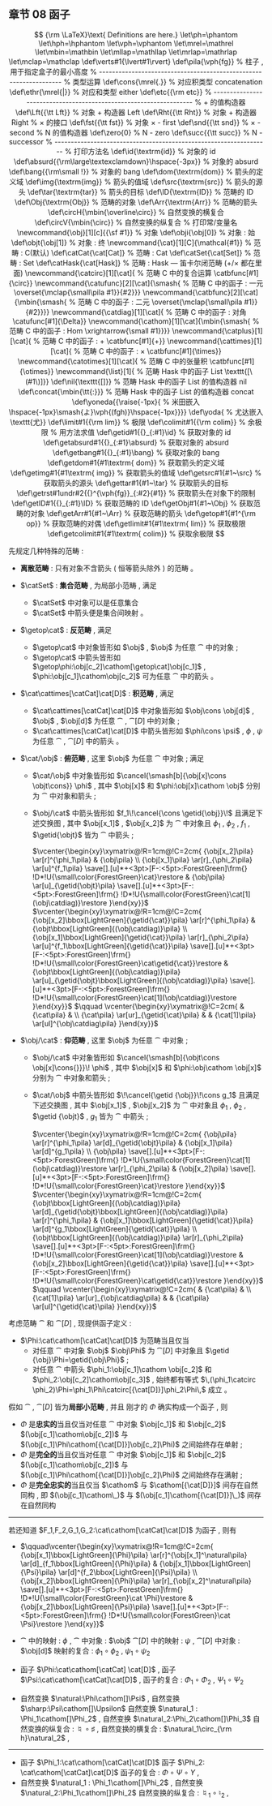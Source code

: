 ## 章节 08 函子

$$
{\rm \LaTeX}\text{ Definitions are here.}
\let\ph=\phantom
\let\hph=\hphantom
\let\vph=\vphantom
\let\mrel=\mathrel
\let\mbin=\mathbin
\let\mllap=\mathllap
\let\mrlap=\mathrlap
\let\mclap=\mathclap
\def\verts#1{\lvert#1\rvert}
\def\pila{\vph{fg}}                   % 柱子 , 用于指定盒子的最小高度
% ------------------------------------------------------------------
% 类型运算
\def\cons{\mrel{.}}                   % 对应积类型 concatenation 
\def\ethr{\mrel{|}}                   % 对应和类型 either
\def\etc{{\rm etc}}
% ------------------------------------------------------------------
% + 的值构造器
\def\Lft{{\tt Lft}}                   % 对象 + 构造器 Left
\def\Rht{{\tt Rht}}	                  % 对象 + 构造器 Right
% × 的接口
\def\fst{{\tt fst}}                   % 对象 × - first
\def\snd{{\tt snd}}                   % × - second
% N 的值构造器
\def\zero{0}                          % N - zero
\def\succ{{\tt succ}}                 % N - successor
% ------------------------------------------------------------------
% 打印方法名
\def\id{\textrm{id}}                           % 对象的 id
\def\absurd{{\rm\large\textexclamdown}\hspace{-3px}} % 对象的 absurd
\def\bang{{\rm\small !}}                       % 对象的 bang
\def\dom{\textrm{dom}}                         % 箭头的定义域
\def\img{\textrm{img}}                         % 箭头的值域
\def\src{\textrm{src}}                         % 箭头的源头
\def\tar{\textrm{tar}}                         % 箭头的目标
\def\ID{\textrm{ID}}                           % 范畴的 ID
\def\Obj{\textrm{Obj}}                         % 范畴的对象
\def\Arr{\textrm{Arr}}                         % 范畴的箭头
\def\circH{\mbin{\overline\circ}}              % 自然变换的横复合
\def\circV{\mbin{\circ}}                       % 自然变换的纵复合
% 打印常/变量名
\newcommand{\obj}[1][c]{{\sf #1}}              % 对象
\def\obji{\obj[0]}                             % 对象 : 始
\def\objt{\obj[1]}                             % 对象 : 终
\newcommand{\cat}[1][C]{\mathcal{#1}}          % 范畴 : C(默认)
\def\catCat{\cat[Cat]}                         % 范畴 : Cat
\def\catSet{\cat[Set]}                         % 范畴 : Set
\def\catHask{\cat[Hask]}                       % 范畴 : Hask — 笛卡尔闭范畴 (+/× 都在里面)
\newcommand{\catcirc}[1][\cat]{                % 范畴 C 中的复合运算
  \catbfunc[#1]{\circ}}
\newcommand{\catufunc}[2][\cat]{\smash{        % 范畴 C 中的函子 : 一元
  \overset{\mclap{\small\pila #1}}{#2}}}
\newcommand{\catbfunc}[2][\cat]{\mbin{\smash{  % 范畴 C 中的函子 : 二元
  \overset{\mclap{\small\pila #1}}{#2}}}}
\newcommand{\catdiag}[1][\cat]{                % 范畴 C 中的函子 : 对角
  \catufunc[#1]{\Delta}}
\newcommand{\cathom}[1][\cat]{\mbin{\smash{    % 范畴 C 中的函子 : Hom
  \xrightarrow{\small #1}}}}
\newcommand{\catplus}[1][\cat]{                % 范畴 C 中的函子 : +
  \catbfunc[#1]{+}}
\newcommand{\cattimes}[1][\cat]{               % 范畴 C 中的函子 : ×
  \catbfunc[#1]{\times}}
\newcommand{\catotimes}[1][\cat]{              % 范畴 C 中的张量积
  \catbfunc[#1]{\otimes}}
\newcommand{\list}[1]{                         % 范畴 Hask 中的函子 List
	\texttt{[\(#1\)]}}
\def\nil{\texttt{[]}}                          % 范畴 Hask 中的函子 List 的值构造器 nil
\def\concat{\mbin{\tt{:}}}                  % 范畴 Hask 中的函子 List 的值构造器 concat
\def\yoneda{{\raise{-1px}{               % 米田嵌入
  \hspace{-1px}\smash{よ}\vph{(fgh)}\hspace{-1px}}}}
\def\yoda{                                     % 尤达嵌入
  \texttt{尤}}
\def\limit#1{{\rm lim}}                        % 极限
\def\colimit#1{{\rm colim}}                    % 余极限
% 用方法求值
\def\getid#1{{}_{:#1}\id}                      % 获取对象的 id
\def\getabsurd#1{{}_{:#1}\absurd}              % 获取对象的 absurd
\def\getbang#1{{}_{:#1}\bang}                  % 获取对象的 bang
\def\getdom#1{#1\textrm{ dom}}                 % 获取箭头的定义域
\def\getimg#1{#1\textrm{ img}}                 % 获取箭头的值域
\def\getsrc#1{#1~\src}                         % 获取箭头的源头
\def\gettar#1{#1~\tar}                         % 获取箭头的目标
\def\getrst#1undr#2{{}^{\vph{fg}}_{:#2}{#1}}   % 获取箭头在对象下的限制 
\def\getID#1{{}_{:#1}\ID}                      % 获取范畴的 ID
\def\getObj#1{#1~\Obj}                         % 获取范畴的对象
\def\getArr#1{#1~\Arr}                         % 获取范畴的箭头
\def\getop#1{#1^{\rm op}}                      % 获取范畴的对偶
\def\getlimit#1{#1\textrm{ lim}}               % 获取极限
\def\getcolimit#1{#1\textrm{ colim}}           % 获取余极限
$$

先规定几种特殊的范畴 : 

- **离散范畴** : 只有对象不含箭头 ( 恒等箭头除外 ) 的范畴 。

- $\catSet$ : **集合范畴** , 为局部小范畴 , 满足

  - $\catSet$ 中对象可以是任意集合
  - $\catSet$ 中箭头便是集合间映射 。

- $\getop\cat$ : **反范畴** , 满足

  - $\getop\cat$ 中对象皆形如 $\obj$ , 
    $\obj$ 为任意 $\cat$ 中的对象 ;
  - $\getop\cat$ 中箭头皆形如 $\getop\phi:\obj[c_2]\cathom[\getop\cat]\obj[c_1]$ , 
    $\phi:\obj[c_1]\cathom\obj[c_2]$ 可为任意 $\cat$ 中的箭头 。

- $\cat\cattimes[\catCat]\cat[D]$ : **积范畴** , 满足

  - $\cat\cattimes[\catCat]\cat[D]$ 中对象皆形如 $\obj\cons \obj[d]$ , 
    $\obj$ , $\obj[d]$ 为任意 $\cat$ , $\cat[D]$ 中的对象 ;
  - $\cat\cattimes[\catCat]\cat[D]$ 中箭头皆形如 $\phi\cons \psi$ , 
    $\phi$ , $\psi$ 为任意 $\cat$ , $\cat[D]$ 中的箭头 。

- $\cat/\obj$ : **俯范畴** , 这里 $\obj$ 为任意 $\cat$ 中对象 ; 满足

  - $\cat/\obj$ 中对象皆形如 $\cancel{\smash[b]{\obj[x]\cons \objt\cons}} \phi$ , 其中
    $\obj[x]$ 和 $\phi:\obj[x]\cathom \obj$ 分别为 $\cat$ 中对象和箭头 ;

  - $\obj/\cat$ 中箭头皆形如 $f_1\!\cancel{\cons \getid{\obj}}\!$ 且满足下述交换图 , 其中
    $\obj[x_1]$ , $\obj[x_2]$ 为 $\cat$ 中对象且 $\phi_1$ , $\phi_2$ , $f_1$ , $\getid{\objt}$ 皆为 $\cat$ 中箭头 ; 

    $\vcenter{\begin{xy}\xymatrix@!R=1cm@!C=2cm{
    {\obj[x_2]\pila} 
    \ar[r]^{\phi_1\pila} &
    {\obj\pila}  \\
    {\obj[x_1]\pila} 
    \ar[r]_{\phi_2\pila}
    \ar[u]^{f_1\pila} 
    \save[].[u]*+<3pt>[F-:<5pt>:ForestGreen]\frm{} !D*!U{\small\color{ForestGreen}\cat}\restore &
    {\obj\pila}
    \ar[u]_{\getid{\objt}\pila} 
    \save[].[u]*+<3pt>[F-:<5pt>:ForestGreen]\frm{} !D*!U{\small\color{ForestGreen}\cat[1](\obj\catdiag)}\restore
    }\end{xy}}$ $\vcenter{\begin{xy}\xymatrix@!R=1cm@!C=2cm{
    {\obj[x_2]\bbox[LightGreen]{\getid{\cat}}\pila} 
    \ar[r]^{\phi_1\pila} &
    {\objt\bbox[LightGreen]{(\obj\catdiag)}\pila}  \\
    {\obj[x_1]\bbox[LightGreen]{\getid{\cat}}\pila} 
    \ar[r]_{\phi_2\pila} 
    \ar[u]^{f_1\bbox[LightGreen]{\getid{\cat}}\pila} 
    \save[].[u]*+<3pt>[F-:<5pt>:ForestGreen]\frm{} !D*!U{\small\color{ForestGreen}\cat\getid{\cat}}\restore 
    &
    {\objt\bbox[LightGreen]{(\obj\catdiag)}\pila}
    \ar[u]_{\getid{\objt}\bbox[LightGreen]{(\obj\catdiag)}\pila}  
    \save[].[u]*+<3pt>[F-:<5pt>:ForestGreen]\frm{} !D*!U{\small\color{ForestGreen}\cat[1](\obj\catdiag)}\restore
    }\end{xy}}$ $\qquad \vcenter{\begin{xy}\xymatrix@!C=2cm{ 
    &  
    {\cat\pila}
    &
    \\
    {\cat\pila}
    \ar[ur]_{\getid{\cat}\pila}
    & &  
    {\cat[1]\pila}
    \ar[ul]^{\obj\catdiag\pila}
    }\end{xy}}$ 
  
- $\obj/\cat$ : **仰范畴** , 这里 $\obj$ 为任意 $\cat$ 中对象 ; 

  - $\obj/\cat$ 中对象皆形如 $\cancel{\smash[b]{\objt\cons \obj[x]\cons{}}}\! \phi$ , 其中
    $\obj[x]$ 和 $\phi:\obj\cathom \obj[x]$ 分别为 $\cat$ 中对象和箭头 ;

  - $\cat/\obj$ 中箭头皆形如 $\!\cancel{\getid {\obj}}\!\cons g_1$ 且满足下述交换图 , 其中
    $\obj[x_1]$ , $\obj[x_2]$ 为 $\cat$ 中对象且 $\phi_1$ , $\phi_2$ , $\getid {\objt}$ , $g_1$ 皆为 $\cat$ 中箭头 ; 

    $\vcenter{\begin{xy}\xymatrix@!R=1cm@!C=2cm{
    {\obj\pila}
    \ar[r]^{\phi_1\pila}  
    \ar[d]_{\getid{\objt}\pila}
    &
    {\obj[x_1]\pila} 
    \ar[d]^{g_1\pila} 
    \\
    {\obj\pila}
    \save[].[u]*+<3pt>[F-:<5pt>:ForestGreen]\frm{} !D*!U{\small\color{ForestGreen}\cat[1](\obj\catdiag)}\restore
    \ar[r]_{\phi_2\pila} 
    &
    {\obj[x_2]\pila} 
    \save[].[u]*+<3pt>[F-:<5pt>:ForestGreen]\frm{} !D*!U{\small\color{ForestGreen}\cat}\restore 
    }\end{xy}}$ $\vcenter{\begin{xy}\xymatrix@!R=1cm@!C=2cm{
    {\objt\bbox[LightGreen]{(\obj\catdiag)}\pila} 
    \ar[d]_{\getid{\objt}\bbox[LightGreen]{(\obj\catdiag)}\pila}  
    \ar[r]^{\phi_1\pila}
    &
    {\obj[x_1]\bbox[LightGreen]{\getid{\cat}}\pila} 
    \ar[d]^{g_1\bbox[LightGreen]{\getid{\cat}}\pila} 
    \\
    {\objt\bbox[LightGreen]{(\obj\catdiag)}\pila}
    \ar[r]_{\phi_2\pila}  
    \save[].[u]*+<3pt>[F-:<5pt>:ForestGreen]\frm{} !D*!U{\small\color{ForestGreen}\cat[1](\obj\catdiag)}\restore
    &
    {\obj[x_2]\bbox[LightGreen]{\getid{\cat}}\pila} 
    \save[].[u]*+<3pt>[F-:<5pt>:ForestGreen]\frm{} !D*!U{\small\color{ForestGreen}\cat\getid{\cat}}\restore 
    }\end{xy}}$ $\qquad \vcenter{\begin{xy}\xymatrix@!C=2cm{ 
    &  
    {\cat\pila}
    &
    \\
    {\cat[1]\pila}
    \ar[ur]_{\obj\catdiag\pila}
    & &  
    {\cat\pila}
    \ar[ul]^{\getid{\cat}\pila}
    }\end{xy}}$



考虑范畴 $\cat$ 和 $\cat[D]$ , 现提供函子定义 : 

- $\Phi:\cat\cathom[\catCat]\cat[D]$ 为范畴当且仅当
  - 对任意 $\cat$ 中对象 $\obj$ 
    $\obj\Phi$  为 $\cat[D]$ 中对象且
    $\getid {\obj}\Phi=\getid{\obj\Phi}$ ;
  - 对任意 $\cat$ 中箭头 $\phi_1:\obj[c_1]\cathom \obj[c_2]$ 和 $\phi_2:\obj[c_2]\cathom\obj[c_3]$ , 
    始终都有等式 $\,(\phi_1\catcirc \phi_2)\Phi=\phi_1\Phi\catcirc[{\cat[D]}]\phi_2\Phi\,$ 成立 。

假如 $\cat$ , $\cat[D]$ 皆为**局部小范畴** , 并且
刚才的 $\Phi$ 确实构成一个函子 ,   则

- $\Phi$ 是**忠实的**当且仅当对任意 $\cat$ 中对象 $\obj[c_1]$ 和 $\obj[c_2]$
  $(\obj[c_1]\cathom\obj[c_2])$ 与 $(\obj[c_1]\Phi\cathom[{\cat[D]}]\obj[c_2]\Phi)$ 之间始终存在单射 ;
- $\Phi$ 是**完全的**当且仅当对任意 $\cat$ 中对象 $\obj[c_1]$ 和 $\obj[c_2]$
  $(\obj[c_1]\cathom\obj[c_2])$ 与 $(\obj[c_1]\Phi\cathom[{\cat[D]}]\obj[c_2]\Phi)$ 之间始终存在满射 ;
- $\Phi$ 是**完全忠实的**当且仅当
  $\cathom$ 与 $\cathom[{\cat[D]}]$ 间存在自然同构 , 即
  $(\obj[c_1]\cathom\_)$ 与 $(\obj[c_1]\cathom[{\cat[D]}]\_)$ 间存在自然同构

----

若还知道 $F_1,F_2,G_1,G_2:\cat\cathom[\catCat]\cat[D]$ 
为函子 , 则有

- $\qquad\vcenter{\begin{xy}\xymatrix@!R=1cm@!C=2cm{
  {\obj[x_1]\bbox[LightGreen]{\Phi}\pila} 
  \ar[r]^{\obj[x_1]^\natural\pila} 
  \ar[d]_{f_1\bbox[LightGreen]{\Phi}\pila} &
  {\obj[x_1]\bbox[LightGreen]{\Psi}\pila} 
  \ar[d]^{f_2\bbox[LightGreen]{\Psi}\pila}  \\
  {\obj[x_2]\bbox[LightGreen]{\Phi}\pila} 
  \ar[r]_{\obj[x_2]^\natural\pila} 
  \save[].[u]*+<3pt>[F-:<5pt>:ForestGreen]\frm{} !D*!U{\small\color{ForestGreen}\cat \Phi}\restore
  &
  {\obj[x_2]\bbox[LightGreen]{\Psi}\pila}  
  \save[].[u]*+<3pt>[F-:<5pt>:ForestGreen]\frm{} !D*!U{\small\color{ForestGreen}\cat \Psi}\restore
  }\end{xy}}$ 

- $\cat$ 中的映射 : $\phi$ , $\cat$ 中对象 : $\obj$
  $\cat[D]$ 中的映射 : $\psi$ , $\cat[D]$ 中对象 : $\obj[d]$ 
  映射的复合 : $\phi_1\circ \phi_2$ , $\psi_1\circ\psi_2$ 
- 函子 $\Phi:\cat\cathom[\catCat] \cat[D]$ ,
  函子 $\Psi:\cat\cathom[\catCat]\cat[D]$ , 
  函子的复合 : $\Phi_1\circ \Phi_2$ , $\Psi_1\circ \Psi_2$
- 自然变换 $\natural:\Phi\cathom[]\Psi$ , 自然变换 $\sharp:\Psi\cathom[]\Upsilon$ 
  自然变换 $\natural_1 : \Phi_1\cathom[]\Phi_2$ , 自然变换 $\natural_2:\Phi_2\cathom[]\Phi_3$ 
  自然变换的纵复合 : $\natural\circ\sharp$ ,
  自然变换的横复合 : $\natural_1\circ_{\rm h}\natural_2$ , 

----

- 函子 $\Phi_1:\cat\cathom[\catCat]\cat[D]$
  函子 $\Phi_2: \cat\cathom[\catCat]\cat[D]$ 
  函子的复合 : $\Phi\circ\Psi\circ\Upsilon$ ,
- 自然变换 $\natural_1 : \Phi_1\cathom[]\Phi_2$ , 自然变换 $\natural_2:\Phi_1\cathom[]\Phi_2$ 
  自然变换的纵复合 : $\natural_1\circ\natural_2$ , 